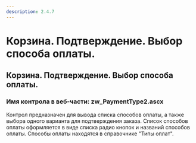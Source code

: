 ```yaml
---
description: 2.4.7
---
```


# Корзина. Подтверждение. Выбор способа оплаты.

## Корзина. Подтверждение. Выбор способа оплаты.

### Имя контрола в веб-части: zw\_PaymentType2.ascx

Контрол предназначен для вывода списка способов оплаты, а также выбора одного варианта для подтверждения заказа. Список способов оплаты оформляется в виде списка радио кнопок и названий способов оплаты. Способы оплаты находятся в справочнике "Типы оплат".

